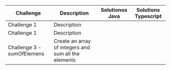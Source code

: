 | Challenge                  | Description                                          | Solutionos Java | Solutions Typescript |
| -------------------------- | ---------------------------------------------------- | --------------- | -------------------- |
| Challenge 1                | Description                                          |                 |                      |
| Challenge 1                | Description                                          |                 |                      |
| Challenge 3 - sumOfElemens | Create an array of integers and sum all the elements |                 |                      |
